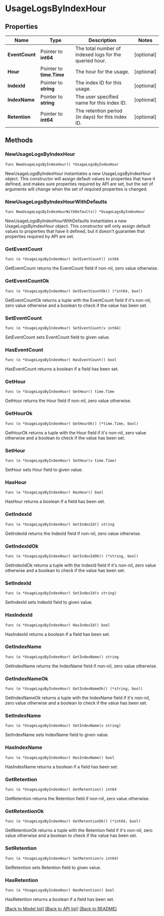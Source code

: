 # UsageLogsByIndexHour

## Properties

| Name           | Type                     | Description                                            | Notes      |
| -------------- | ------------------------ | ------------------------------------------------------ | ---------- |
| **EventCount** | Pointer to **int64**     | The total number of indexed logs for the queried hour. | [optional] |
| **Hour**       | Pointer to **time.Time** | The hour for the usage.                                | [optional] |
| **IndexId**    | Pointer to **string**    | The index ID for this usage.                           | [optional] |
| **IndexName**  | Pointer to **string**    | The user specified name for this index ID.             | [optional] |
| **Retention**  | Pointer to **int64**     | The retention period (in days) for this index ID.      | [optional] |

## Methods

### NewUsageLogsByIndexHour

`func NewUsageLogsByIndexHour() *UsageLogsByIndexHour`

NewUsageLogsByIndexHour instantiates a new UsageLogsByIndexHour object.
This constructor will assign default values to properties that have it defined,
and makes sure properties required by API are set, but the set of arguments
will change when the set of required properties is changed.

### NewUsageLogsByIndexHourWithDefaults

`func NewUsageLogsByIndexHourWithDefaults() *UsageLogsByIndexHour`

NewUsageLogsByIndexHourWithDefaults instantiates a new UsageLogsByIndexHour object.
This constructor will only assign default values to properties that have it defined,
but it doesn't guarantee that properties required by API are set.

### GetEventCount

`func (o *UsageLogsByIndexHour) GetEventCount() int64`

GetEventCount returns the EventCount field if non-nil, zero value otherwise.

### GetEventCountOk

`func (o *UsageLogsByIndexHour) GetEventCountOk() (*int64, bool)`

GetEventCountOk returns a tuple with the EventCount field if it's non-nil, zero value otherwise
and a boolean to check if the value has been set.

### SetEventCount

`func (o *UsageLogsByIndexHour) SetEventCount(v int64)`

SetEventCount sets EventCount field to given value.

### HasEventCount

`func (o *UsageLogsByIndexHour) HasEventCount() bool`

HasEventCount returns a boolean if a field has been set.

### GetHour

`func (o *UsageLogsByIndexHour) GetHour() time.Time`

GetHour returns the Hour field if non-nil, zero value otherwise.

### GetHourOk

`func (o *UsageLogsByIndexHour) GetHourOk() (*time.Time, bool)`

GetHourOk returns a tuple with the Hour field if it's non-nil, zero value otherwise
and a boolean to check if the value has been set.

### SetHour

`func (o *UsageLogsByIndexHour) SetHour(v time.Time)`

SetHour sets Hour field to given value.

### HasHour

`func (o *UsageLogsByIndexHour) HasHour() bool`

HasHour returns a boolean if a field has been set.

### GetIndexId

`func (o *UsageLogsByIndexHour) GetIndexId() string`

GetIndexId returns the IndexId field if non-nil, zero value otherwise.

### GetIndexIdOk

`func (o *UsageLogsByIndexHour) GetIndexIdOk() (*string, bool)`

GetIndexIdOk returns a tuple with the IndexId field if it's non-nil, zero value otherwise
and a boolean to check if the value has been set.

### SetIndexId

`func (o *UsageLogsByIndexHour) SetIndexId(v string)`

SetIndexId sets IndexId field to given value.

### HasIndexId

`func (o *UsageLogsByIndexHour) HasIndexId() bool`

HasIndexId returns a boolean if a field has been set.

### GetIndexName

`func (o *UsageLogsByIndexHour) GetIndexName() string`

GetIndexName returns the IndexName field if non-nil, zero value otherwise.

### GetIndexNameOk

`func (o *UsageLogsByIndexHour) GetIndexNameOk() (*string, bool)`

GetIndexNameOk returns a tuple with the IndexName field if it's non-nil, zero value otherwise
and a boolean to check if the value has been set.

### SetIndexName

`func (o *UsageLogsByIndexHour) SetIndexName(v string)`

SetIndexName sets IndexName field to given value.

### HasIndexName

`func (o *UsageLogsByIndexHour) HasIndexName() bool`

HasIndexName returns a boolean if a field has been set.

### GetRetention

`func (o *UsageLogsByIndexHour) GetRetention() int64`

GetRetention returns the Retention field if non-nil, zero value otherwise.

### GetRetentionOk

`func (o *UsageLogsByIndexHour) GetRetentionOk() (*int64, bool)`

GetRetentionOk returns a tuple with the Retention field if it's non-nil, zero value otherwise
and a boolean to check if the value has been set.

### SetRetention

`func (o *UsageLogsByIndexHour) SetRetention(v int64)`

SetRetention sets Retention field to given value.

### HasRetention

`func (o *UsageLogsByIndexHour) HasRetention() bool`

HasRetention returns a boolean if a field has been set.

[[Back to Model list]](../README.md#documentation-for-models) [[Back to API list]](../README.md#documentation-for-api-endpoints) [[Back to README]](../README.md)
